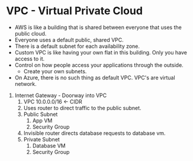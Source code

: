 # VPC - Virtual Private Cloud

- AWS is like a building that is shared between everyone that uses the public cloud.
- Everyone uses a default public, shared VPC.
- There is a default subnet for each availability zone.
- Custom VPC is like having your own flat in this building. Only you have access to it.
- Control on how people access your applications through the outside.
  - Create your own subnets.
- On Azure, there is no such thing as default VPC. VPC's are virtual network.

1. Internet Gateway - Doorway into VPC
   1. VPC 10.0.0.0/16 <- CIDR
   2. Uses router to direct traffic to the public subnet.
   3. Public Subnet
      1. App VM
      2. Security Group
   4. Invisible router directs database requests to database vm.
   5. Private Subnet
      1. Database VM
      2. Security Group
